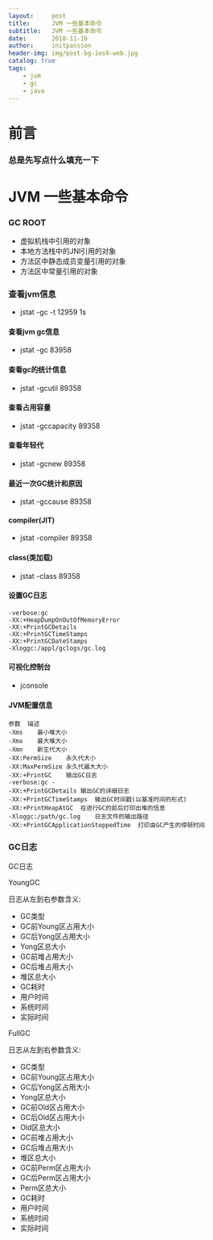 ```yaml
---
layout:     post
title:      JVM 一些基本命令
subtitle:   JVM 一些基本命令
date:       2018-11-16
author:     initpassion
header-img: img/post-bg-ios9-web.jpg
catalog: true
tags:
    - jvm
    - gc
    - java
---
```

#  前言

### 总是先写点什么填充一下

# JVM 一些基本命令

### GC ROOT
- 虚拟机栈中引用的对象
- 本地方法栈中的JNI引用的对象
- 方法区中静态成员变量引用的对象
- 方法区中常量引用的对象

### 查看jvm信息
- jstat -gc -t 12959 1s

#### 查看jvm gc信息
- jstat -gc 83958

#### 查看gc的统计信息
- jstat -gcutil 89358

#### 查看占用容量
- jstat -gccapacity 89358

#### 查看年轻代
- jstat -gcnew 89358

#### 最近一次GC统计和原因
- jstat -gccause 89358

#### compiler(JIT)
- jstat -compiler 89358

#### class(类加载)
- jstat -class 89358

#### 设置GC日志
```
-verbose:gc  
-XX:+HeapDumpOnOutOfMemoryError  
-XX:+PrintGCDetails 
-XX:+PrintGCTimeStamps 
-XX:+PrintGCDateStamps  
-Xloggc:/appl/gclogs/gc.log
```
#### 可视化控制台
- jconsole

#### JVM配置信息
```
参数	描述
-Xms	最小堆大小
-Xmx	最大堆大小
-Xmn	新生代大小
-XX:PermSize	永久代大小
-XX:MaxPermSize	永久代最大大小
-XX:+PrintGC	输出GC日志
-verbose:gc	-
-XX:+PrintGCDetails	输出GC的详细日志
-XX:+PrintGCTimeStamps	输出GC时间戳(以基准时间的形式)
-XX:+PrintHeapAtGC	在进行GC的前后打印出堆的信息
-Xloggc:/path/gc.log	日志文件的输出路径
-XX:+PrintGCApplicationStoppedTime	打印由GC产生的停顿时间
```

### GC日志
GC日志

YoungGC

日志从左到右参数含义:

- GC类型
- GC前Young区占用大小
- GC后Yong区占用大小
- Yong区总大小
- GC前堆占用大小
- GC后堆占用大小
- 堆区总大小
- GC耗时
- 用户时间
- 系统时间
- 实际时间



FullGC

日志从左到右参数含义: 

- GC类型
- GC前Young区占用大小
- GC后Yong区占用大小
- Yong区总大小
- GC前Old区占用大小
- GC后Old区占用大小
- Old区总大小
- GC前堆占用大小
- GC后堆占用大小
- 堆区总大小
- GC前Perm区占用大小
- GC后Perm区占用大小
- Perm区总大小
- GC耗时
- 用户时间
- 系统时间
- 实际时间